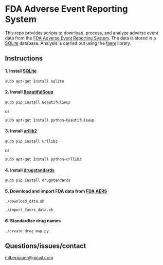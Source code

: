# FDA Adverse Event Reporting System

This repo provides scripts to download, process, and analyze adverse event data from the [FDA Adverse Event Reporting System](http://www.fda.gov/Drugs/GuidanceComplianceRegulatoryInformation/Surveillance/AdverseDrugEffects/). The data is stored in a [SQLite](https://www.sqlite.org/) database.
Analysis is carried out using the [faers](https://github.com/mlbernauer/faerslib) library.

## Instructions

#### 1. Install [SQLite](https://www.sqlite.org/)
`sudo apt-get install sqlite`

#### 2. Install [BeautifulSoup](https://pypi.python.org/pypi/BeautifulSoup/3.0.5)
`sudo pip install BeautifulSoup`

or

`sudo apt-get install python-beautifulsoup`

#### 3. Install [urllib2](https://docs.python.org/2/library/urllib2.html)
`sudo pip install urllib3`

or

`sudo apt-get install python-urllib3`

#### 4. Install [drugstandards](https://github.com/mlbernauer/drugstandards)
`sudo pip install drugstandards`


#### 5. Download and import FDA data from [FDA AERS](http://www.fda.gov/Drugs/GuidanceComplianceRegulatoryInformation/Surveillance/AdverseDrugEffects/)
`./download_data.sh`

`./import_faers_data.sh`

#### 6. Standardize drug names
`./create_drug_map.py`

## Questions/issues/contact
mlbernauer@gmail.com
